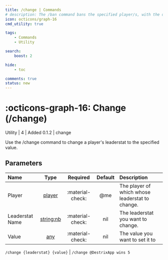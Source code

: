 ```yaml
---
title: /change | Commands
# description: The /ban command bans the specified player/s, with the default length being permanent. Other commands achievve similar yet different effects. Such as /temp-ban], which bans a player temporarily, or /kick, which kicks the player and allows them to rejoin after being disconnected.
icon: octicons/graph-16
cmd_utility: true

tags:
    - Commands
    - Utility

search:
    boost: 2

hide:
    - toc

comments: true
status: new
---
```

# <p style="color: var(--md-default-fg-color); display: inline;">:octicons-graph-16: Change</p> (/change)
<div style="display:inline;">
<p style="color: var(--destrix-docs--commandcat-utility); display: inline;">Utility</p>
| <p style="color: var(--md-default-fg-color--light); display: inline;">4</p> | <p style="color: var(--md-default-fg-color--light); display: inline;"> Added 0.1.2</p> | change
</div>


Use the /change command to change a player's leaderstat to the specified value.

## Parameters

| Name           | Type   | Required | Default            | Description                                               |
|:----------------|:--------:|:-----------------------------------------------------------------------------------------------------------------------------------------------------------------------------------------------------:|:--------------------:|:-----------------------------------------------------------|
| Player         | [player](../parameters.md#player) | :material-check:                                                                                                                                                                                    | @me                | The player of which whose leaderstat to change.                                |
| Leaderstat Name         | [string:nb](../parameters.md#string) | :material-check:                                                                                                                                                                                    | nil                | The leaderstat you want to change.                |
| Value | [any](../parameters.md#any) | :material-check:                                                                                                                                                                                    | nil | The value you want to set it to  |



`/change {leaderstat} {value}` | `/change @DestrixApp wins 5`

<!-- ## See Also
* [:material-block-helper: /server-ban](/Commands/specifics/sban/)
* [:material-block-helper: /tban](/Commands/specifics/tban/)
* [:material-block-helper: /kick](/Commands/specifics/kick/)
* [:material-block-helper: /bans](/Commands/specifics/bans/)
* [:material-timer-edit: /limits](/Commands/specifics/limits/) -->